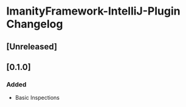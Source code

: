 <!-- Keep a Changelog guide -> https://keepachangelog.com -->

# ImanityFramework-IntelliJ-Plugin Changelog

## [Unreleased]

## [0.1.0]
### Added
- Basic Inspections
